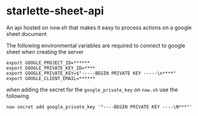 # starlette-sheet-api
An api hosted on now.sh that makes it easy to process actions on a google sheet document


The following environmental variables are required to connect to google sheet when creating the server

```
export GOOGLE_PROJECT_ID=******
export GOOGLE_PRIVATE_KEY_ID=****
export GOOGLE_PRIVATE_KEY=$"-----BEGIN PRIVATE KEY -----\n****"
export GOOGLE_CLIENT_EMAIL=******
```

when adding the secret for the `google_private_key` on `now.sh`
use the following

```
now secret add google_private_key '"----BEGIN PRIVATE KEY ----\N***"'
```